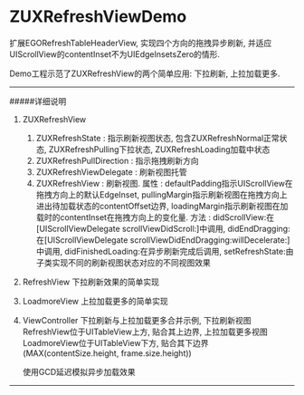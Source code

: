 # ZUXRefreshViewDemo

扩展EGORefreshTableHeaderView, 实现四个方向的拖拽异步刷新, 并适应UIScrollView的contentInset不为UIEdgeInsetsZero的情形.

Demo工程示范了ZUXRefreshView的两个简单应用: 下拉刷新, 上拉加载更多.

---

#####详细说明

1. ZUXRefreshView
    1. ZUXRefreshState : 指示刷新视图状态, 包含ZUXRefreshNormal正常状态, ZUXRefreshPulling下拉状态, ZUXRefreshLoading加载中状态
    2. ZUXRefreshPullDirection : 指示拖拽刷新方向
    3. ZUXRefreshViewDelegate : 刷新视图托管
    4. ZUXRefreshView : 刷新视图. 属性 : defaultPadding指示UIScrollView在拖拽方向上的默认EdgeInset, pullingMargin指示刷新视图在拖拽方向上进出待加载状态的contentOffset边界, loadingMargin指示刷新视图在加载时的contentInset在拖拽方向上的变化量. 方法 : didScrollView:在[UIScrollViewDelegate scrollViewDidScroll:]中调用, didEndDragging:在[UIScrollViewDelegate scrollViewDidEndDragging:willDecelerate:]中调用, didFinishedLoading:在异步刷新完成后调用, setRefreshState:由子类实现不同的刷新视图状态对应的不同视图效果

2. RefreshView
    下拉刷新效果的简单实现

3. LoadmoreView
    上拉加载更多的简单实现

4. ViewController
    下拉刷新与上拉加载更多合并示例, 下拉刷新视图RefreshView位于UITableView上方, 贴合其上边界, 上拉加载更多视图LoadmoreView位于UITableView下方, 贴合其下边界(MAX(contentSize.height, frame.size.height))
    
    使用GCD延迟模拟异步加载效果

---

